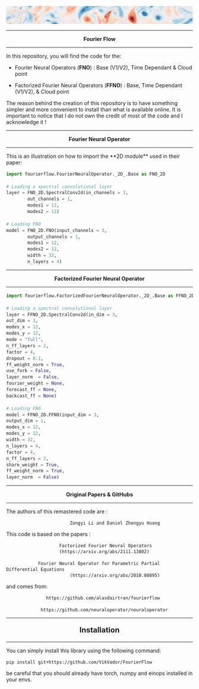 <img src="assets/header_fourierflow.gif" />
<hr>
<p align="center">
<b style="font-size:1.5vw;">Fourier Flow</b>
</p>
<hr>

In this repository, you will find the code for the:
- Fourier Neural Operators (**FNO**) : Base (V1/V2), Time Dependant & Cloud point

- Factorized Fourier Neural Operators (**FFNO**) : Base, Time Dependant  (V1/V2), & Cloud point

The reason behind the creation of this repository is to have something simpler and more convenient to install than what is available online. It is important to notice that I do not own the credit of most of the code and I acknowledge it !

<hr>
<p align="center">
<b style="font-size:1.5vw;">Fourier Neural Operator</b>
</p>
<hr>
This is an illustration on how to import the **2D module** used in their paper:


```python
import fourierflow.FourierNeuralOperator._2D_.Base as FNO_2D

# Loading a spectral convolutional layer
layer = FNO_2D.SpectralConv2d(in_channels = 3,
		out_channels = 1,
		modes1 = 12,
		modes2 = 12)

# Loading FNO
model = FNO_2D.FNO(input_channels = 3,
		output_channels = 1,
		modes1 = 12,
		modes2 = 12,
		width = 32,
		n_layers = 4)
```

<hr>
<p align="center">
<b style="font-size:1.5vw;">Factorized Fourier Neural Operator</b>
</p>
<hr>

```python
import fourierflow.FactorizedFourierNeuralOperator._2D_.Base as FFNO_2D

# Loading a spectral convolutional layer
layer = FFNO_2D.SpectralConv2d(in_dim = 3,
out_dim = 1,
modes_x = 12,
modes_y = 12,
mode = "full",
n_ff_layers = 2,
factor = 4,
dropout = 0.1,
ff_weight_norm = True,
use_fork = False,
layer_norm  = False,
fourier_weight = None,
forecast_ff = None,
backcast_ff = None)

# Loading FNO
model = FFNO_2D.FFNO(input_dim = 3,
output_dim = 1,
modes_x = 12,
modes_y = 12,
width = 32,
n_layers = 4,
factor = 4,
n_ff_layers = 2,
share_weight = True,
ff_weight_norm = True,
layer_norm  = False)
```


<hr>
<p  style="font-size:1.5vw; font-weight:bold;" align="center">
Original Papers & GitHubs
</p>
<hr>
The authors of this remastered code are :

                            Zongyi Li and Daniel Zhengyu Huang

 This code is based on the papers :

                        Factorized Fourier Neural Operators
                        (https://arxiv.org/abs/2111.13802)

                Fourier Neural Operator for Parametric Partial Differential Equations
                            (https://arxiv.org/abs/2010.08895)

 and comes from:

                   https://github.com/alasdairtran/fourierflow

                 https://github.com/neuraloperator/neuraloperator
<hr>
<p  style="font-size:20px; font-weight:bold;" align="center">
Installation
</p>
<hr>
You can simply install this library using the following command:

```
pip install git+https://github.com/VikVador/FourierFlow
```

be careful that you should already have torch, numpy and einops installed in your envs.
